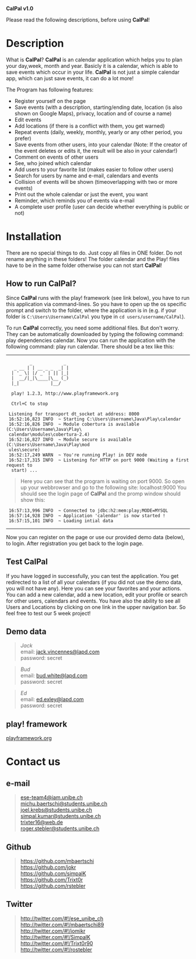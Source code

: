 __CalPal v1.0__

Please read the following descriptions, before using __CalPal__!

# Description
What is __CalPal__? __CalPal__ is an calendar application which helps you to plan your day,week, month and year. Basicly it is a calendar, which is able to save events which occur in your life. __CalPal__ is not just a simple calendar app, which	can just save events, it can do a lot more!

The Program has following features:

* Register yourself on the page
* Save events (with a description, starting/ending date, location (is also shown on Google Maps), privacy, location and of course a name)
* Edit events
* Add locations (if there is a conflict with them, you get warned)
* Repeat events (daily, weekly, monthly, yearly or any other period, you prefer)
* Save events from other users, into your calendar (Note: If the creator of the event deletes or edits it, the result will be also in your calendar!)
* Comment on events of other users
* See, who joined which calendar
* Add users to your favorite list (makes easier to follow other users)
* Search for users by name and e-mail, calendars and events
* Collision of events will be shown (timeoverlapping with two or more events)
* Print out the whole calendar or just the event, you want
* Reminder, which reminds you of events via e-mail
* A complete user profile (user can decide whether everything is public or not)

# Installation
There are no special things to do. Just copy all files in ONE folder. Do not rename anything in these folders! The folder calendar and the Play! files have to be in the same folder otherwise you can not start __CalPal__!

## How to run __CalPal__?
Since __CalPal__ runs with the play! framework (see link below), you have to run this application via command-lines. So you have to open up the os specific prompt and switch to the folder, where the application is in (e.g. if your folder is `C:\Users\Username\CalPal` you type in `cd users/username/CalPal`).

To run __CalPal__ correctly, you need some additional files. But don't worry. They can be automatically downloaded by typing the following command: play dependencies calendar.
Now you can run the application with the following command: play run calendar. There should be a tex like this:

------------------------------------------------------------------------------------------------
             _            _
       _ __ | | __ _ _  _| |
      | '_ \| |/ _' | || |_|
      |  __/|_|\____|\__ (_)
      |_|            |__/
     
      play! 1.2.3, http://www.playframework.org
     
      Ctrl+C to stop
     
     Listening for transport dt_socket at address: 8000
     16:52:16,823 INFO  ~ Starting C:\Users\Username\Java\Play\calendar
     16:52:16,826 INFO  ~ Module cobertura is available (C:\Users\Username\Java\Play\
     calendar\modules\cobertura-2.4)
     16:52:16,827 INFO  ~ Module secure is available (C:\Users\Username\Java\Play\mod
     ules\secure)
     16:52:17,249 WARN  ~ You're running Play! in DEV mode
     16:52:17,315 INFO  ~ Listening for HTTP on port 9000 (Waiting a first request to
      start) ...

> Here you can see that the program is waiting on port 9000. So open up your webbrowser and go to the following site: localhost:9000 You should see the login page of __CalPal__ and the promp window should show this:

     16:57:13,996 INFO  ~ Connected to jdbc:h2:mem:play;MODE=MYSQL
     16:57:14,928 INFO  ~ Application 'calendar' is now started !
     16:57:15,101 INFO  ~ Loading intial data
------------------------------------------------------------------------------------------------

Now you can register on the page or use our provided demo data (below), to login. After registration you get back to the login page.

## Test __CalPal__
If you have logged in successfully, you can test the application. You get redirected to a list of all your calendars (if you did not use the demo data, you will not have any). Here you can see your favorites and your actions. You can add a new calendar, add a new location, edit your profile or search for other users, calendars and events. You have also the ability to see all Users and Locations by clicking on one link in the upper navigation bar. So feel free to test our 5 week project!
	
## Demo data
> _Jack_  
> email:          jack.vincennes@lapd.com  
> password:       secret  
	
> _Bud_  
> email:          bud.white@lapd.com  
> password:       secret  
    
> _Ed_  
> email:          ed.exley@lapd.com  
> password:       secret  
	
## play! framework
[playframework.org](http://www.playframework.org/ "Official webpage for the play framework")

# Contact us
## e-mail
> ese-team4@iam.unibe.ch  
> michu.baertschi@students.unibe.ch  
> joel.krebs@students.unibe.ch  
> simpal.kumar@students.unibe.ch  
> trixter16@web.de  
> roger.stebler@students.unibe.ch  
		
## Github
> https://github.com/mbaertschi  
> https://github.com/jokr  
> https://github.com/simpalK  
> https://github.com/Trixt0r  
> https://github.com/rstebler  
	
## Twitter
> http://twitter.com/#!/ese_unibe_ch  
> http://twitter.com/#!/mbaertschi89  
> http://twitter.com/#!/jomikr  
> http://twitter.com/#!/SimpalK  
> http://twitter.com/#!/Trixt0r90  
> http://twitter.com/#!/rostebler  
